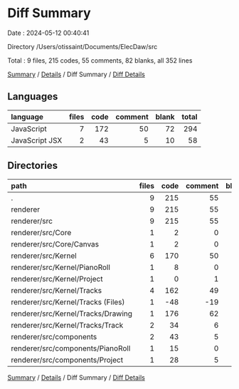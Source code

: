 # Diff Summary

Date : 2024-05-12 00:40:41

Directory /Users/otissaint/Documents/ElecDaw/src

Total : 9 files,  215 codes, 55 comments, 82 blanks, all 352 lines

[Summary](results.md) / [Details](details.md) / Diff Summary / [Diff Details](diff-details.md)

## Languages
| language | files | code | comment | blank | total |
| :--- | ---: | ---: | ---: | ---: | ---: |
| JavaScript | 7 | 172 | 50 | 72 | 294 |
| JavaScript JSX | 2 | 43 | 5 | 10 | 58 |

## Directories
| path | files | code | comment | blank | total |
| :--- | ---: | ---: | ---: | ---: | ---: |
| . | 9 | 215 | 55 | 82 | 352 |
| renderer | 9 | 215 | 55 | 82 | 352 |
| renderer/src | 9 | 215 | 55 | 82 | 352 |
| renderer/src/Core | 1 | 2 | 0 | 0 | 2 |
| renderer/src/Core/Canvas | 1 | 2 | 0 | 0 | 2 |
| renderer/src/Kernel | 6 | 170 | 50 | 72 | 292 |
| renderer/src/Kernel/PianoRoll | 1 | 8 | 0 | 5 | 13 |
| renderer/src/Kernel/Project | 1 | 0 | 1 | 0 | 1 |
| renderer/src/Kernel/Tracks | 4 | 162 | 49 | 67 | 278 |
| renderer/src/Kernel/Tracks (Files) | 1 | -48 | -19 | -25 | -92 |
| renderer/src/Kernel/Tracks/Drawing | 1 | 176 | 62 | 82 | 320 |
| renderer/src/Kernel/Tracks/Track | 2 | 34 | 6 | 10 | 50 |
| renderer/src/components | 2 | 43 | 5 | 10 | 58 |
| renderer/src/components/PianoRoll | 1 | 15 | 0 | 6 | 21 |
| renderer/src/components/Project | 1 | 28 | 5 | 4 | 37 |

[Summary](results.md) / [Details](details.md) / Diff Summary / [Diff Details](diff-details.md)